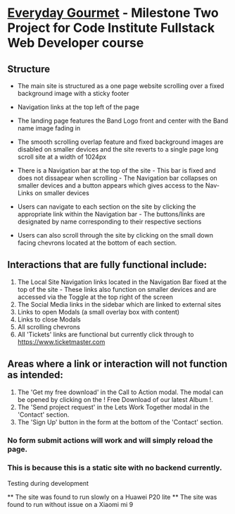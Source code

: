 # <a href="https://jays-t.github.io/everyday-gourmet/">Everyday Gourmet</a> - Milestone Two Project for Code Institute Fullstack Web Developer course

## Structure

* The main site is structured as a one page website scrolling over a fixed background image with a sticky footer
* Navigation links at the top left of the page 


* The landing page features the Band Logo front and center with the Band name image fading in 


* The smooth scrolling overlap feature and fixed background images are disabled on smaller devices and the site reverts to a single page long scroll site at a width of 1024px
* There is a Navigation bar at the top of the site - This bar is fixed and does not dissapear when scrolling - The Navigation bar collapses on smaller devices and a button appears which gives access to the Nav-Links on smaller devices
* Users can navigate to each section on the site by clicking the appropriate link within the Navigation bar - The buttons/links are designated by name corresponding to their respective sections
* Users can also scroll through the site by clicking on the small down facing chevrons located at the bottom of each section.

## **Interactions that are fully functional include:**
1. The Local Site Navigation links located in the Navigation Bar fixed at the top of the site - These links also function on smaller devices and are accessed via the Toggle at the top right of the screen
1. The Social Media links in the sidebar which are linked to external sites
1. Links to open Modals (a small overlay box with content)
1. Links to close Modals
1. All scrolling chevrons
1. All 'Tickets' links are functional but currently click through to https://www.ticketmaster.com

## **Areas where a link or interaction will not function as intended:**

1. The 'Get my free download' in the Call to Action modal. The modal can be opened by clicking on the ! Free Download of our latest Album !.
1. The 'Send project request' in the Lets Work Together modal in the 'Contact' section.
1. The 'Sign Up' button in the form at the bottom of the 'Contact' section.

### **No form submit actions will work and will simply reload the page.**
### **This is because this is a static site with no backend currently.**

Testing during development

** The site was found to run slowly on a Huawei P20 lite
** The site was found to run without issue on a  Xiaomi mi 9


